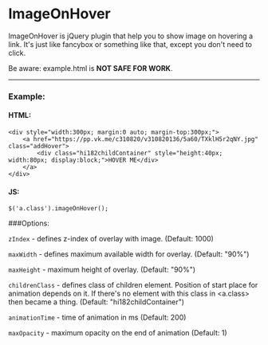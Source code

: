 ImageOnHover
============

ImageOnHover is jQuery plugin that help you to show image on hovering a link.
It's just like fancybox or something like that, except you don't need to click.

Be aware: example.html is **NOT SAFE FOR WORK**.

---

### Example:

#### HTML:
```
<div style="width:300px; margin:0 auto; margin-top:300px;">
	<a href="https://pp.vk.me/c310820/v310820136/5a60/TXklH5r2qNY.jpg" class="addHover">
		<div class="hi182childContainer" style="height:40px; width:80px; display:block;">HOVER ME</div>
	</a>
</div>
```

#### JS:
```
$('a.class').imageOnHover();
```

###Options:

`zIndex` - defines z-index of overlay with image. (Default: 1000)

`maxWidth` - defines maximum available width for overlay. (Default: "90%")

`maxHeight` - maximum height of overlay. (Default: "90%")

`childrenClass` - defines class of children element. Position of start place for animation depends on it. If there's no element with this class in <a.class> then <a> became a thing. (Default: "hi182childContainer")

`animationTime` - time of animation in ms (Default: 200)

`maxOpacity` - maximum opacity on the end of animation (Default: 1)

